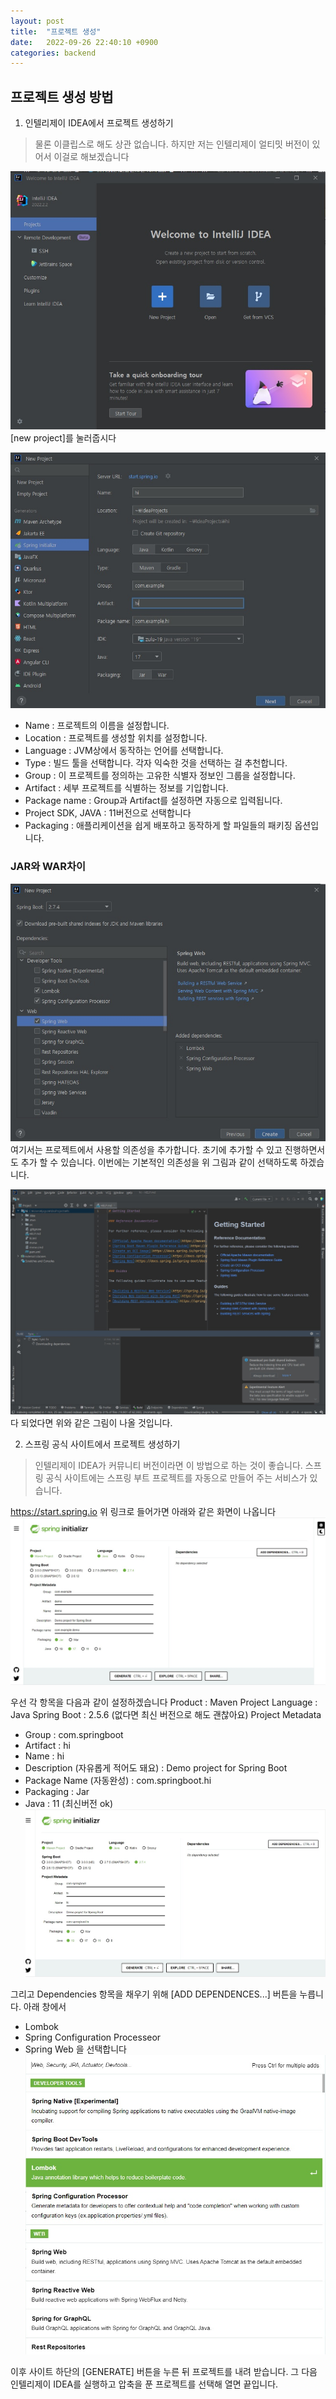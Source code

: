 ```yaml
---
layout: post
title:  "프로젝트 생성"
date:   2022-09-26 22:40:10 +0900
categories: backend
---
```


## 프로젝트 생성 방법
1. 인텔리제이 IDEA에서 프로젝트 생성하기
> 물론 이클립스로 해도 상관 없습니다. 하지만 저는 인텔리제이 얼티밋 버전이 있어서 이걸로 해보겠습니다

![](../../assets/img/backend/makeproject_1.jpg)
[new project]를 눌러줍시다

![](../../assets/img/backend/makeproject_2.jpg)
* Name : 프로젝트의 이름을 설정합니다. 
* Location : 프로젝트를 생성할 위치를 설정합니다.
* Language : JVM상에서 동작하는 언어를 선택합니다.
* Type : 빌드 툴을 선택합니다. 각자 익숙한 것을 선택하는 걸 추천합니다.
* Group : 이 프로젝트를 정의하는 고유한 식별자 정보인 그룹을 설정합니다.
* Artifact : 세부 프로젝트를 식별하는 정보를 기입합니다.
* Package name : Group과 Artifact를 설정하면 자동으로 입력됩니다.
* Project SDK, JAVA : 11버전으로 선택합니다
* Packaging : 애플리케이션을 쉽게 배포하고 동작하게 할 파일들의 패키징 옵션입니다.

### JAR와 WAR차이




![](../../assets/img/backend/makeproject_3.jpg)
여기서는 프로젝트에서 사용할 의존성을 추가합니다. 초기에 추가할 수 있고 진행하면서도 추가 할 수 있습니다. 이번에는 기본적인 의존성을 위 그림과 같이 선택하도록 하겠습니다.

![](../../assets/img/backend/makeproject_4.jpg)
다 되었다면 위와 같은 그림이 나올 것입니다.

2. 스프링 공식 사이트에서 프로젝트 생성하기
> 인텔리제이 IDEA가 커뮤니티 버전이라면 이 방법으로 하는 것이 좋습니다. 스프링 공식 사이트에는 스프링 부트 프로젝트를 자동으로 만들어 주는 서비스가 있습니다.

https://start.spring.io
위 링크로 들어가면 아래와 같은 화면이 나옵니다
![](../../assets/img/backend/makeproject_5.jpg)
   
우선 각 항목을 다음과 같이 설정하겠습니다
Product : Maven Project
Language : Java
Spring Boot : 2.5.6 (없다면 최신 버전으로 해도 괜찮아요)
Project Metadata
 - Group : com.springboot
 - Artifact : hi
 - Name : hi
 - Description (자유롭게 적어도 돼요) : Demo project for Spring Boot
 - Package Name (자동완성) : com.springboot.hi
 - Packaging : Jar
 - Java : 11 (최신버전 ok)
![](../../assets/img/backend/makeproject_6.jpg)


그리고 Dependencies 항목을 채우기 위해 [ADD DEPENDENCES...] 버튼을 누릅니다.
아래 창에서 
*  Lombok
*  Spring Configuration Processeor
*  Spring Web
을 선택합니다
![](../../assets/img/backend/makeproject_7.jpg)

이후 사이트 하단의 [GENERATE] 버튼을 누른 뒤 프로젝트를 내려 받습니다. 그 다음 인텔리제이 IDEA를 실행하고 압축을 푼 프로젝트를 선택해 열면 끝입니다.